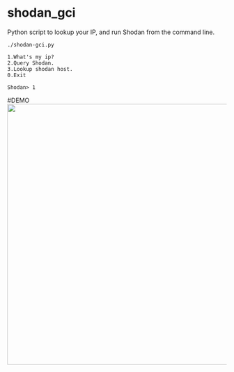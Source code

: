 # shodan_gci
Python script to lookup your IP, and run Shodan from the command line.
```
./shodan-gci.py 

1.What's my ip?
2.Query Shodan.
3.Lookup shodan host.
0.Exit

Shodan> 1

```
#DEMO
<a href="https://asciinema.org/a/PTAE1qtS7zZDm1XswggU5W6Uq" target="_blank"><img src="https://asciinema.org/a/PTAE1qtS7zZDm1XswggU5W6Uq.png" width="600" /></a>